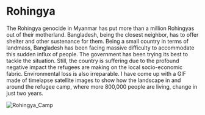 # Rohingya

The Rohingya genocide in Myanmar has put more than a million Rohingyas out of their motherland. Bangladesh, being the closest neighbor, has to offer shelter and other sustenance for them. Being a small country in terms of landmass, Bangladesh has been facing massive difficulty to accommodate this sudden influx of people. The government has been trying its best to tackle the situation. Still, the country is suffering due to the profound negative impact the refugees are making on the local socio-economic fabric. Environmental loss is also irreparable.
I have come up with a GIF made of timelapse satellite images to show how the landscape in and around the refugee camp, where more 800,000 people are living, change in just two years. 

![Rohingya_Camp](https://github.com/Iftekhairul-Islam/Rohingya/blob/master/rohin.gif.gif)
